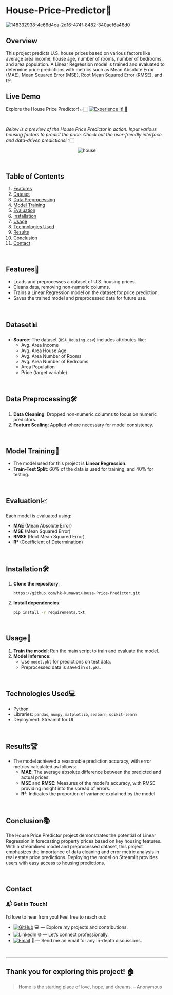 # House-Price-Predictor🏡

![148332938-4e66d4ca-2d16-474f-8482-340aef6a48d0](https://github.com/user-attachments/assets/7e3be8b8-4d6c-45de-9962-5ba5865e2ebc)

## Overview

This project predicts U.S. house prices based on various factors like average area income, house age, number of rooms, number of bedrooms, and area population. A Linear Regression model is trained and evaluated to determine price predictions with metrics such as Mean Absolute Error (MAE), Mean Squared Error (MSE), Root Mean Squared Error (RMSE), and R².

## Live Demo

Explore the House Price Predictor! 👉🏻 [![Experience It! 🌟](https://img.shields.io/badge/Experience%20It!-blue)](https://valuemyhouse.streamlit.app/)

<br>

_Below is a preview of the House Price Predictor in action. Input various housing factors to predict the price. Check out the user-friendly interface and data-driven predictions!_ 👇🏻
<p align="center">
  <img src="https://github.com/user-attachments/assets/bfff63d3-a2f3-4aa6-8da5-ad89bcab1c74" alt="house">
</p>

<br>


## Table of Contents

1. [Features](#features)
2. [Dataset](#dataset)
3. [Data Preprocessing](#data-preprocessing)
4. [Model Training](#model-training)
5. [Evaluation](#evaluation)
6. [Installation](#installation)
7. [Usage](#usage)
8. [Technologies Used](#technologies-used)
9. [Results](#results)
10. [Conclusion](#conclusion)
11. [Contact](#contact)

<br>

## Features🌟

- Loads and preprocesses a dataset of U.S. housing prices.
- Cleans data, removing non-numeric columns.
- Trains a Linear Regression model on the dataset for price prediction.
- Saves the trained model and preprocessed data for future use.

<br>

## Dataset📊

- **Source**: The dataset (`USA_Housing.csv`) includes attributes like:
  - Avg. Area Income
  - Avg. Area House Age
  - Avg. Area Number of Rooms
  - Avg. Area Number of Bedrooms
  - Area Population
  - Price (target variable)

<br>

## Data Preprocessing🛠

1. **Data Cleaning**: Dropped non-numeric columns to focus on numeric predictors.
2. **Feature Scaling**: Applied where necessary for model consistency.

<br>

## Model Training🧠

- The model used for this project is **Linear Regression**.
- **Train-Test Split**: 60% of the data is used for training, and 40% for testing.

<br>

## Evaluation📈

Each model is evaluated using:
- **MAE** (Mean Absolute Error)
- **MSE** (Mean Squared Error)
- **RMSE** (Root Mean Squared Error)
- **R²** (Coefficient of Determination)

<br>

## Installation🛠

1. **Clone the repository**:
   ```bash
   https://github.com/hk-kumawat/House-Price-Predictor.git
   ```

2. **Install dependencies**:
   ```bash
   pip install -r requirements.txt
   ```

<br>

## Usage🚀

1. **Train the model**: Run the main script to train and evaluate the model.
2. **Model Inference**:
   - Use `model.pkl` for predictions on test data.
   - Preprocessed data is saved in `df.pkl`.

<br>

## Technologies Used💻

- Python
- Libraries: `pandas`, `numpy`, `matplotlib`, `seaborn`, `scikit-learn`
- Deployment: Streamlit for UI

<br>

## Results🏆

- The model achieved a reasonable prediction accuracy, with error metrics calculated as follows:
  - **MAE**: The average absolute difference between the predicted and actual prices.
  - **MSE** and **RMSE**: Measures of the model's accuracy, with RMSE providing insight into the spread of errors.
  - **R²**: Indicates the proportion of variance explained by the model.

<br>  

## Conclusion📚

The House Price Predictor project demonstrates the potential of Linear Regression in forecasting property prices based on key housing features. With a streamlined model and preprocessed dataset, this project emphasizes the importance of data cleaning and error metric analysis in real estate price predictions. Deploying the model on Streamlit provides users with easy access to housing predictions.

<br>

## Contact

### 📬 Get in Touch!
I’d love to hear from you! Feel free to reach out:

- [![GitHub](https://img.shields.io/badge/GitHub-hk--kumawat-blue?logo=github)](https://github.com/hk-kumawat) 💻 — Explore my projects and contributions.
- [![LinkedIn](https://img.shields.io/badge/LinkedIn-Harshal%20Kumawat-blue?logo=linkedin)](https://www.linkedin.com/in/harshal-kumawat/) 🌐 — Let’s connect professionally.
- [![Email](https://img.shields.io/badge/Email-harshalkumawat100@gmail.com-blue?logo=gmail)](mailto:harshalkumawat100@gmail.com) 📧 — Send me an email for any in-depth discussions.

<br>

---

## Thank you for exploring this project! 🏠

> Home is the starting place of love, hope, and dreams. – Anonymous
